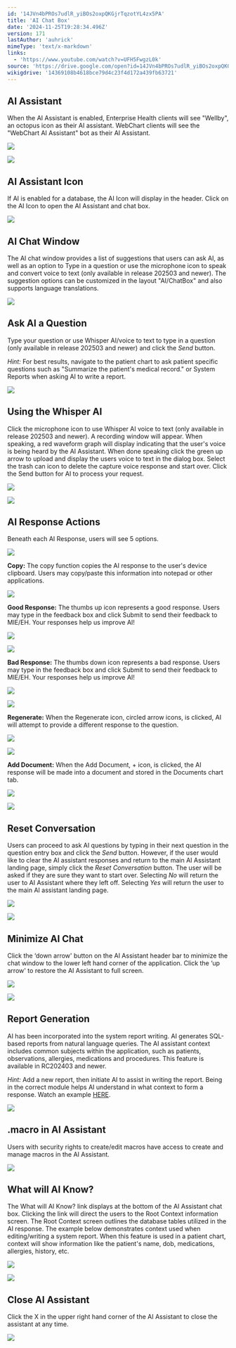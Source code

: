 ```yaml
---
id: '14JVn4bPROs7udlR_yiBOs2oxpQKGjrTqzotYL4zx5PA'
title: 'AI Chat Box'
date: '2024-11-25T19:28:34.496Z'
version: 171
lastAuthor: 'auhrick'
mimeType: 'text/x-markdown'
links:
  - 'https://www.youtube.com/watch?v=UFH5FwgzL0k'
source: 'https://drive.google.com/open?id=14JVn4bPROs7udlR_yiBOs2oxpQKGjrTqzotYL4zx5PA'
wikigdrive: '14369108b4618bce79d4c23f4d172a439fb63721'
---
```

## AI Assistant

When the AI Assistant is enabled, Enterprise Health clients will see "Wellby", an octopus icon as their AI assistant. WebChart clients will see the "WebChart AI Assistant" bot as their AI Assistant.

![](../ai-chat-box.assets/4a592aa2b27faafc5cc0b71419707283.png)

![](../ai-chat-box.assets/4c91b23b8ae8307ae3e47959ffaceddf.png)

## AI Assistant Icon

If AI is enabled for a database, the AI Icon will display in the header. Click on the AI Icon to open the AI Assistant and chat box.

![](../ai-chat-box.assets/0e350231586c47faf8f2bf2324a34811.png)

## AI Chat Window

The AI chat window provides a list of suggestions that users can ask AI, as well as an option to Type in a question or use the microphone icon to speak and convert voice to text (only available in release 202503 and newer). The suggestion options can be customized in the layout "AI/ChatBox" and also supports language translations.

![](../ai-chat-box.assets/0845d8dcd7dcc028e2c3a351071624ea.png)

## Ask AI a Question

Type your question or use Whisper AI/voice to text to type in a question (only available in release 202503 and newer) and click the *Send* button.

*Hint:* For best results, navigate to the patient chart to ask patient specific questions such as "Summarize the patient's medical record." or System Reports when asking AI to write a report.

![](../ai-chat-box.assets/7916f4979e750c449bb0f0e9de693578.png)

## Using the Whisper AI

Click the microphone icon to use Whisper AI voice to text (only available in release 202503 and newer). A recording window will appear. When speaking, a red waveform graph will display indicating that the user's voice is being heard by the AI Assistant. When done speaking click the green up arrow to upload and display the users voice to text in the dialog box. Select the trash can icon to delete the capture voice response and start over. Click the Send button for AI to process your request.

![](../ai-chat-box.assets/4c440900aa68f0027539c549ad74e261.png)

![](../ai-chat-box.assets/047369c5db95351be4a6171a1aee3e56.png)

## AI Response Actions

Beneath each AI Response, users will see 5 options.

![](../ai-chat-box.assets/39af36658f94da1c2cbe087f5a2cfb6c.png)

**Copy:** The copy function copies the AI response to the user's device clipboard. Users may copy/paste this information into notepad or other applications.

![](../ai-chat-box.assets/be3cdae8754829aeeaf1b93abd6856fe.png)

**Good Response:** The thumbs up icon represents a good response. Users may type in the feedback box and click Submit to send their feedback to MIE/EH. Your responses help us improve AI!

![](../ai-chat-box.assets/9cfa3ba2f9245298861f3f43ec326847.png)

![](../ai-chat-box.assets/e95d17e73c00e1d3d0fa58909bf03949.png)

**Bad Response:** The thumbs down icon represents a bad response. Users may type in the feedback box and click Submit to send their feedback to MIE/EH. Your responses help us improve AI!

![](../ai-chat-box.assets/6843eae04a66ddb7dea2dfd854061d94.png)

![](../ai-chat-box.assets/bc75496847f383d54c31616cb9fda092.png)

**Regenerate:** When the Regenerate icon, circled arrow icons, is clicked, AI will attempt to provide a different response to the question.

![](../ai-chat-box.assets/d8a193556eeea23a0156693f28320c60.png)

![](../ai-chat-box.assets/4cbf20ce31cdabf7faef5b9c726faf96.png)

**Add Document:** When the Add Document, + icon, is clicked, the AI response will be made into a document and stored in the Documents chart tab.

![](../ai-chat-box.assets/9d637e898ab53a4825dfac0e44847263.png)

![](../ai-chat-box.assets/ff663bd82a966eda8cc0694b7eb4f7ef.png)

## Reset Conversation

Users can proceed to ask AI questions by typing in their next question in the question entry box and click the *Send* button. However, if the user would like to clear the AI assistant responses and return to the main AI Assistant landing page, simply click the *Reset Conversation* button. The user will be asked if they are sure they want to start over. Selecting *No* will return the user to AI Assistant where they left off. Selecting *Yes* will return the user to the main AI assistant landing page.

![](../ai-chat-box.assets/dda98544b0c7b0d444c2ba04223aa4a0.png)

![](../ai-chat-box.assets/8d25cfc2b8e24d66026f1819593e760f.png)

## Minimize AI Chat

Click the ‘down arrow' button on the AI Assistant header bar to minimize the chat window to the lower left hand corner of the application. Click the ‘up arrow' to restore the AI Assistant to full screen.

![](../ai-chat-box.assets/ad884ef114d9b42a9bf12cc66ffffdcf.png)

![](../ai-chat-box.assets/a73f843f241154c2eb56579d5ae56735.png)

## Report Generation

AI has been incorporated into the system report writing. AI generates SQL-based reports from natural language queries. The AI assistant context includes common subjects within the application, such as patients, observations, allergies, medications and procedures. This feature is available in RC202403 and newer.

*Hint:* Add a new report, then initiate AI to assist in writing the report. Being in the correct module helps AI understand in what context to form a response. Watch an example [HERE](https://youtube.be/UFH5FwgzL0k).

![](../ai-chat-box.assets/f3ef7b35bc3d646d41552a34a589afa0.png)

## .macro in AI Assistant

Users with security rights to create/edit macros have access to create and manage macros in the AI Assistant.

![](../ai-chat-box.assets/b84822dc5c06790106793f63cac65312.png)

## What will AI Know?

The What will AI Know? link displays at the bottom of the AI Assistant chat box. Clicking the link will direct the users to the Root Context information screen. The Root Context screen outlines the database tables utilized in the AI response. The example below demonstrates context used when editing/writing a system report. When this feature is used in a patient chart, context will show information like the patient's name, dob, medications, allergies, history, etc.

![](../ai-chat-box.assets/6d5f6c048c852964ae487ebc2b65ba8a.png)

![](../ai-chat-box.assets/946beda48f1487c685685d050b3b591e.png)

## Close AI Assistant

Click the X in the upper right hand corner of the AI Assistant to close the assistant at any time.

![](../ai-chat-box.assets/af7576bb6f8549f35fb730ac6b555428.png)
